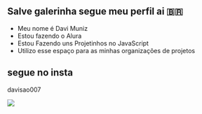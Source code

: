 ## Salve galerinha segue meu perfil ai 🇧🇷

- Meu nome é Davi Muniz 
- Estou fazendo o Alura 
- Estou  Fazendo uns Projetinhos no JavaScript
- Utilizo esse espaço para as minhas organizações de projetos 

## segue no insta 

davisao007



![](https://media1.tenor.com/m/YOvMWISxpzUAAAAC/santai.gif)
